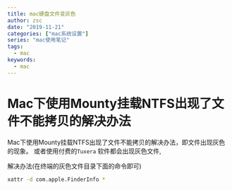 ```yaml
---
title: mac硬盘文件变灰色
author: zsc
date: "2019-11-21"
categories: ["mac系统设置"]
series: "mac使用笔记"
tags:
  - mac
keywords:
  - mac
---
```






# Mac下使用Mounty挂载NTFS出现了文件不能拷贝的解决办法

Mac下使用Mounty挂载NTFS出现了文件不能拷贝的解决办法，即文件出现灰色的现象。
或者使用付费的`Tuxera` 软件都会出现灰色文件,

解决办法(在终端的灰色文件目录下面的命令即可)

```bash
xattr -d com.apple.FinderInfo *

```

